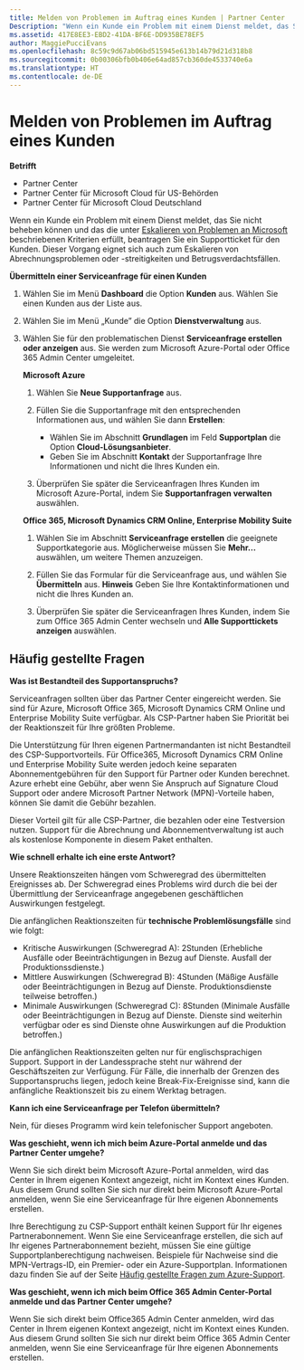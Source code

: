 ```yaml
---
title: Melden von Problemen im Auftrag eines Kunden | Partner Center
Description: "Wenn ein Kunde ein Problem mit einem Dienst meldet, das Sie nicht beheben können und das die unter „Eskalieren von Problemen an Microsoft“ beschriebenen Kriterien erfüllt, beantragen Sie ein Supportticket für den Kunden."
ms.assetid: 417E8EE3-EBD2-41DA-BF6E-DD935BE78EF5
author: MaggiePucciEvans
ms.openlocfilehash: 8c59c9d67ab06bd515945e613b14b79d21d318b8
ms.sourcegitcommit: 0b00306bfb0b406e64ad857cb360de4533740e6a
ms.translationtype: HT
ms.contentlocale: de-DE
---
```

# <a name="report-problems-on-behalf-of-a-customer"></a>Melden von Problemen im Auftrag eines Kunden

**Betrifft**

-  Partner Center
-  Partner Center für Microsoft Cloud für US-Behörden
-  Partner Center für Microsoft Cloud Deutschland

Wenn ein Kunde ein Problem mit einem Dienst meldet, das Sie nicht beheben können und das die unter [Eskalieren von Problemen an Microsoft](escalate-problems-to-microsoft.md) beschriebenen Kriterien erfüllt, beantragen Sie ein Supportticket für den Kunden. Dieser Vorgang eignet sich auch zum Eskalieren von Abrechnungsproblemen oder -streitigkeiten und Betrugsverdachtsfällen.

**Übermitteln einer Serviceanfrage für einen Kunden**

1.  Wählen Sie im Menü **Dashboard** die Option **Kunden** aus. Wählen Sie einen Kunden aus der Liste aus.

2.  Wählen Sie im Menü „Kunde” die Option **Dienstverwaltung** aus.

3.  Wählen Sie für den problematischen Dienst **Serviceanfrage erstellen oder anzeigen** aus. Sie werden zum Microsoft Azure-Portal oder Office 365 Admin Center umgeleitet.

    **Microsoft Azure**

    1.  Wählen Sie **Neue Supportanfrage** aus.
    2.  Füllen Sie die Supportanfrage mit den entsprechenden Informationen aus, und wählen Sie dann **Erstellen**:
        -   Wählen Sie im Abschnitt **Grundlagen** im Feld **Supportplan** die Option **Cloud-Lösungsanbieter**.
        -   Geben Sie im Abschnitt **Kontakt** der Supportanfrage Ihre Informationen und nicht die Ihres Kunden ein.

    3.  Überprüfen Sie später die Serviceanfragen Ihres Kunden im Microsoft Azure-Portal, indem Sie **Supportanfragen verwalten** auswählen.

    **Office 365, Microsoft Dynamics CRM Online, Enterprise Mobility Suite**

    1.  Wählen Sie im Abschnitt **Serviceanfrage erstellen** die geeignete Supportkategorie aus. Möglicherweise müssen Sie **Mehr...** auswählen, um weitere Themen anzuzeigen.
    2.  Füllen Sie das Formular für die Serviceanfrage aus, und wählen Sie **Übermitteln** aus.
        **Hinweis** Geben Sie Ihre Kontaktinformationen und nicht die Ihres Kunden an.

         

    3.  Überprüfen Sie später die Serviceanfragen Ihres Kunden, indem Sie zum Office 365 Admin Center wechseln und **Alle Supporttickets anzeigen** auswählen.

## <a name="faq"></a>Häufig gestellte Fragen


**Was ist Bestandteil des Supportanspruchs?**

Serviceanfragen sollten über das Partner Center eingereicht werden. Sie sind für Azure, Microsoft Office 365, Microsoft Dynamics CRM Online und Enterprise Mobility Suite verfügbar. Als CSP-Partner haben Sie Priorität bei der Reaktionszeit für Ihre größten Probleme.

Die Unterstützung für Ihren eigenen Partnermandanten ist nicht Bestandteil des CSP-Supportvorteils. Für Office365, Microsoft Dynamics CRM Online und Enterprise Mobility Suite werden jedoch keine separaten Abonnementgebühren für den Support für Partner oder Kunden berechnet. Azure erhebt eine Gebühr, aber wenn Sie Anspruch auf Signature Cloud Support oder andere Microsoft Partner Network (MPN)-Vorteile haben, können Sie damit die Gebühr bezahlen.

Dieser Vorteil gilt für alle CSP-Partner, die bezahlen oder eine Testversion nutzen. Support für die Abrechnung und Abonnementverwaltung ist auch als kostenlose Komponente in diesem Paket enthalten.

**Wie schnell erhalte ich eine erste Antwort?**

Unsere Reaktionszeiten hängen vom Schweregrad des übermittelten Ereignisses ab. Der Schweregrad eines Problems wird durch die bei der Übermittlung der Serviceanfrage angegebenen geschäftlichen Auswirkungen festgelegt.

Die anfänglichen Reaktionszeiten für **technische Problemlösungsfälle** sind wie folgt:

-   Kritische Auswirkungen (Schweregrad A): 2Stunden (Erhebliche Ausfälle oder Beeinträchtigungen in Bezug auf Dienste. Ausfall der Produktionssdienste.)
-   Mittlere Auswirkungen (Schweregrad B): 4Stunden (Mäßige Ausfälle oder Beeinträchtigungen in Bezug auf Dienste. Produktionsdienste teilweise betroffen.)
-   Minimale Auswirkungen (Schweregrad C): 8Stunden (Minimale Ausfälle oder Beeinträchtigungen in Bezug auf Dienste. Dienste sind weiterhin verfügbar oder es sind Dienste ohne Auswirkungen auf die Produktion betroffen.)

Die anfänglichen Reaktionszeiten gelten nur für englischsprachigen Support. Support in der Landessprache steht nur während der Geschäftszeiten zur Verfügung.
Für Fälle, die innerhalb der Grenzen des Supportanspruchs liegen, jedoch keine Break-Fix-Ereignisse sind, kann die anfängliche Reaktionszeit bis zu einem Werktag betragen.

**Kann ich eine Serviceanfrage per Telefon übermitteln?**

Nein, für dieses Programm wird kein telefonischer Support angeboten.

**Was geschieht, wenn ich mich beim Azure-Portal anmelde und das Partner Center umgehe?**

Wenn Sie sich direkt beim Microsoft Azure-Portal anmelden, wird das Center in Ihrem eigenen Kontext angezeigt, nicht im Kontext eines Kunden. Aus diesem Grund sollten Sie sich nur direkt beim Microsoft Azure-Portal anmelden, wenn Sie eine Serviceanfrage für Ihre eigenen Abonnements erstellen.

Ihre Berechtigung zu CSP-Support enthält keinen Support für Ihr eigenes Partnerabonnement. Wenn Sie eine Serviceanfrage erstellen, die sich auf Ihr eigenes Partnerabonnement bezieht, müssen Sie eine gültige Supportplanberechtigung nachweisen. Beispiele für Nachweise sind die MPN-Vertrags-ID, ein Premier- oder ein Azure-Supportplan. Informationen dazu finden Sie auf der Seite [Häufig gestellte Fragen zum Azure-Support](http://go.microsoft.com/fwlink/?LinkId=717532).

**Was geschieht, wenn ich mich beim Office 365 Admin Center-Portal anmelde und das Partner Center umgehe?**

Wenn Sie sich direkt beim Office365 Admin Center anmelden, wird das Center in Ihrem eigenen Kontext angezeigt, nicht im Kontext eines Kunden. Aus diesem Grund sollten Sie sich nur direkt beim Office 365 Admin Center anmelden, wenn Sie eine Serviceanfrage für Ihre eigenen Abonnements erstellen.

 

 



